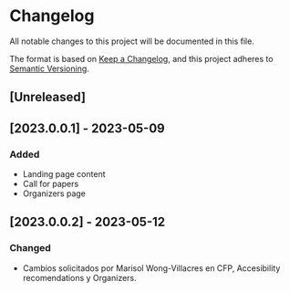 # Changelog

All notable changes to this project will be documented in this file.

The format is based on [Keep a Changelog](https://keepachangelog.com/en/1.0.0/),
and this project adheres to [Semantic Versioning](https://semver.org/spec/v2.0.0.html).

## [Unreleased]

## [2023.0.0.1] - 2023-05-09

### Added

- Landing page content
- Call for papers
- Organizers page

## [2023.0.0.2] - 2023-05-12

### Changed

- Cambios solicitados por Marisol Wong-Villacres en CFP, Accesibility recomendations y Organizers.
